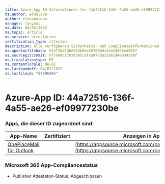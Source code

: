 ```yaml
---
title: Azure-App ID-Informationen für 44a72516-136f-4a55-ae26-ef09977230be
ms.author: elmalova
author: elenamalova
manager: tonybal
ms.date: 04/06/2022
ms.topic: article
ms.service: attestation
certification_type: attested
description: Alle verfügbaren Sicherheits- und Complianceinformationen für 44a72516-136f-4a55-ae26-ef09977230be.
ms.openlocfilehash: 03e72ba5db8963b8de6078094c6da34556cd0847
ms.sourcegitcommit: 9f7e69c17034365cafea977da23961d4e934ad9f
ms.translationtype: MT
ms.contentlocale: de-DE
ms.lasthandoff: 04/07/2022
ms.locfileid: "64696806"
---
```

# <a name="azure-app-id-44a72516-136f-4a55-ae26-ef09977230be"></a>Azure-App ID: 44a72516-136f-4a55-ae26-ef09977230be


### <a name="apps-associated-with-this-id"></a>Apps, die dieser ID zugeordnet sind:
| **App-Name** | **Zertifiziert** | **Anzeigen in AppSource** |
|--------------|---------------|-----------------------|
| [OnePlaceMail für Outlook](../forward/WA104380723.md) |  | [https://appsource.microsoft.com/product/office/WA104380723](https://appsource.microsoft.com/product/office/WA104380723) |

### <a name="microsoft-365-app-compliance-status"></a>Microsoft 365 App-Compliancestatus
- Publisher Attestaton-Status: Abgeschlossen
